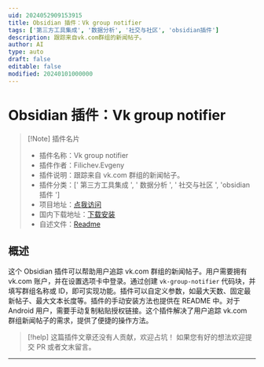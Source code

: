```yaml
---
uid: 2024052909153915
title: Obsidian 插件：Vk group notifier
tags: ['第三方工具集成', '数据分析', '社交与社区', 'obsidian插件']
description: 跟踪来自vk.com群组的新闻帖子。
author: AI
type: auto
draft: false
editable: false
modified: 20240101000000
---
```


# Obsidian 插件：Vk group notifier

> [!Note] 插件名片
> - 插件名称：Vk group notifier
> - 插件作者：Filichev.Evgeny
> - 插件说明：跟踪来自 vk.com 群组的新闻帖子。
> - 插件分类：[' 第三方工具集成 ', ' 数据分析 ', ' 社交与社区 ', 'obsidian 插件 ']
> - 项目地址：[点我访问](https://github.com/filichev-evgeny/obsidianvkupdatenotifier)
> - 国内下载地址：[下载安装](https://pkmer.cn/products/plugin/pluginMarket/?vk-group-notifier)
> - 自述文件：[Readme](https://ghproxy.net/https://raw.githubusercontent.com/filichev-evgeny/obsidianvkupdatenotifier/master/README.md)

## 概述

这个 Obsidian 插件可以帮助用户追踪 vk.com 群组的新闻帖子。用户需要拥有 vk.com 账户，并在设置选项卡中登录。通过创建 ``vk-group-notifier`` 代码块，并填写群组名称或 ID，即可实现功能。插件可以自定义参数，如最大天数、固定最新帖子、最大文本长度等。插件的手动安装方法也提供在 README 中。对于 Android 用户，需要手动复制粘贴授权链接。这个插件解决了用户追踪 vk.com 群组新闻帖子的需求，提供了便捷的操作方法。

> [!help]
> 这篇插件文章还没有人贡献，欢迎占坑！
> 如果您有好的想法欢迎提交 PR 或者文末留言。

---



